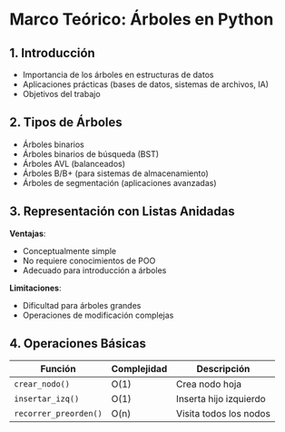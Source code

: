 # Marco Teórico: Árboles en Python

## 1. Introducción

- Importancia de los árboles en estructuras de datos
- Aplicaciones prácticas (bases de datos, sistemas de archivos, IA)
- Objetivos del trabajo

## 2. Tipos de Árboles

- Árboles binarios
- Árboles binarios de búsqueda (BST)
- Árboles AVL (balanceados)
- Árboles B/B+ (para sistemas de almacenamiento)
- Árboles de segmentación (aplicaciones avanzadas)

## 3. Representación con Listas Anidadas

**Ventajas**:

- Conceptualmente simple
- No requiere conocimientos de POO
- Adecuado para introducción a árboles

**Limitaciones**:

- Dificultad para árboles grandes
- Operaciones de modificación complejas

## 4. Operaciones Básicas

| Función               | Complejidad | Descripción            |
| --------------------- | ----------- | ---------------------- |
| `crear_nodo()`        | O(1)        | Crea nodo hoja         |
| `insertar_izq()`      | O(1)        | Inserta hijo izquierdo |
| `recorrer_preorden()` | O(n)        | Visita todos los nodos |
